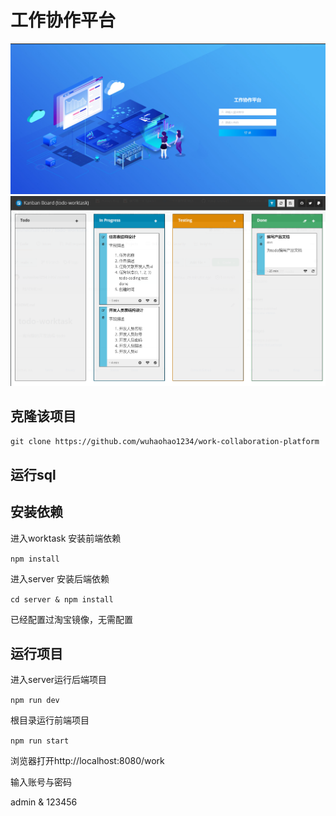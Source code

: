 # 工作协作平台

![](./docs/images/banner.png)
![](./docs/images/kanban.png)

## 克隆该项目

`git clone https://github.com/wuhaohao1234/work-collaboration-platform`

## 运行sql

## 安装依赖

进入worktask 安装前端依赖

`npm install`

进入server 安装后端依赖

`cd server & npm install`

已经配置过淘宝镜像，无需配置

## 运行项目

进入server运行后端项目

`npm run dev`

根目录运行前端项目

`npm run start`

浏览器打开http://localhost:8080/work

输入账号与密码

admin & 123456